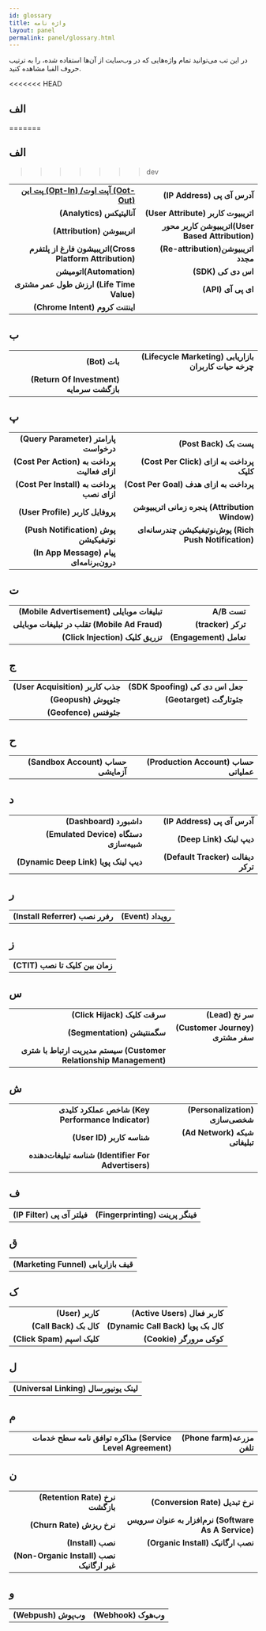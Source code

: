 ```yaml
---  
id: glossary  
title: واژه نامه  
layout: panel  
permalink: panel/glossary.html  
---  
```


در این تب می‌توانید تمام واژه‌هایی که در وب‌سایت از آن‌ها استفاده شده، را به ترتیب حروف الفبا مشاهده کنید.  
  
<<<<<<< HEAD
## الف   
=======
## الف  
>>>>>>> dev

<table style="text-align: center">  
            <tr>  
                 <td style="text-align: right"><b><a href="http://dev.doc.chabokpush.com/panel/tracker.html">پت این (Opt-In) /آپت اوت (Oot-Out) </a></b></td>  
                 <td style="text-align: right"><b> (IP Address) آدرس آی پی</b></td>  
            </tr>  
            <tr>  
                 <td style="text-align: right"><b>(Analytics) آنالیتیکس</b></td>  
                 <td style="text-align: right"><b>(User Attribute) اتریبیوت کاربر</b></td>  
            </tr>          
            <tr>  
                  <td style="text-align: right"><b>(Attribution) اتریبیوشن</b></td>  
                  <td style="text-align: right"><b>اتریبیوشن کاربر محور(User Based Attribution)‌</b></td>  
             </tr>      
            <tr>  
                  <td style="text-align: right"><b>اتریبیشون فارغ از پلتفرم(Cross Platform Attribution)</b></td>  
                  <td style="text-align: right"><b>(Re-attribution)اتریبیوشن مجدد</b></td>  
            </tr>                                             
            <tr>  
                   <td style="text-align: right"><b>اتومیشن(Automation)</b></td>  
                   <td style="text-align: right"><b>(SDK) اس دی کی</b></td>  
            </tr>   
            <tr>    
                   <td style="text-align: right"><b>ارزش طول عمر مشتری (Life Time Value) </b></td>  
                   <td style="text-align: right"><b>(API) ‌ای پی آی</b></td>  
            </tr>        
            <tr>  
                   <td style="text-align: right"> <b>(Chrome Intent) اینتنت کروم</b> </td>  
                   <td style="text-align: right"></td>  
            </tr>                                                                                                                                                                                                                                                                                                                                
</table>  
  
## ب  

  
<table style="text-align: center">  
            <tr>  
                <td style="text-align: right"><b>(Bot) بات </b></td>  
                <td style="text-align: right"><b>(Lifecycle Marketing) بازاریابی چرخه حیات کاربران</b></td>  
            </tr>  
            <tr>  
                 <td style="text-align: right"><b> (Return Of Investment‌) بازگشت سرمایه </b></td>  
                 <td style="text-align: right"><b></b></td>  
             </tr>                                                                                                                                                                                                                                                                                                                                 
</table>  
  
  
## پ  
 
  
<table style="text-align: center">  
            <tr>  
                <td style="text-align: right"><b>(Query Parameter) پارامتر درخواست </b></td>  
                <td style="text-align: right"><b>(Post Back) پست بک</b></td>  
            </tr>  
            <tr>  
                 <td style="text-align: right"><b>(Cost Per Action) پرداخت به ازای فعالیت </b></td>  
                 <td style="text-align: right"><b>(Cost Per Click) پرداخت به ازای کلیک </b></td>  
            </tr>          
            <tr>  
                  <td style="text-align: right"><b>(Cost Per Install) پرداخت به ازای نصب</b></td>  
                  <td style="text-align: right"><b>(Cost Per Goal) پرداخت به ازای هدف ‌</b></td>  
            </tr>      
            <tr>  
                  <td style="text-align: right"><b>(User Profile) پروفایل کاربر </b></td>  
                  <td style="text-align: right"><b>پنجره زمانی اتریبیوشن (Attribution Window) </b></td>  
            </tr>                                             
            <tr>  
                   <td style="text-align: right"><b>(Push Notification) پوش نوتیفیکیشن‌</b></td>  
                   <td style="text-align: right"><b>پوش‌نوتیفیکیشن چند‌رسانه‌ای (Rich Push Notification)</b></td>  
            </tr>   
            <tr>  
                   <td style="text-align: right"><b> (In App Message) پیام درون‌برنامه‌ای</b></td>  
                   <td style="text-align: right"><b> </b></td>  
            </tr>                                                                                                                                                                                                                                                                                                                                     
</table>  
  
  
## ت  
  
<table style="text-align: center">  
            <tr>  
                <td style="text-align: right"><b>(Mobile Advertisement) تبلیغات موبایلی‌</b></td>  
                <td style="text-align: right"><b> A/B تست</b></td>  
            </tr>  
            <tr>  
                 <td style="text-align: right"><b>تقلب در تبلیغات موبایلی (Mobile Ad Fraud) </b></td>  
                 <td style="text-align: right"><b>(tracker) ترکر</b></td>  
            </tr>          
            <tr>  
                  <td style="text-align: right"><b>(Click Injection) تزریق کلیک</b></td>  
                  <td style="text-align: right"><b>(Engagement) تعامل‌</b></td>  
            </tr>      
</table>  
  
  
## ج  
  
<table style="text-align: center">  
            <tr>  
                <td style="text-align: right"><b>(User Acquisition) جذب کاربر</b></td>  
                <td style="text-align: right"><b>(SDK Spoofing) جعل اس دی کی</b></td>  
            </tr>  
            <tr>  
                 <td style="text-align: right"><b>(Geopush) جئوپوش</b></td>  
                 <td style="text-align: right"><b>(Geotarget) جئوتارگت</b></td>  
            </tr>          
            <tr>  
                  <td style="text-align: right"><b> (Geofence) جئوفنس </b></td>  
                  <td style="text-align: right"><b>‌</b></td>  
            </tr>                                                                                                                                                                                                                                                                                                                           
</table>  
  
  
## ح   
  
<table style="text-align: center">  
            <tr>  
                <td style="text-align: right"><b>(Sandbox Account) حساب آزمایشی </b></td>  
                <td style="text-align: right"><b>(Production Account) حساب عملیاتی </b></td>  
            </tr>                                                                                                                                                                                                                                                                                                                           
</table>  
  
## د   
<table style="text-align: center">  
            <tr>  
                <td style="text-align: right"><b>(Dashboard) داشبورد</b></td>  
                <td style="text-align: right"><b> (IP Address) آدرس آی پی</b></td>  
            </tr>  
            <tr>  
                 <td style="text-align: right"><b>(Emulated Device) دستگاه شبیه‌سازی</b></td>  
                 <td style="text-align: right"><b>(Deep Link) دیپ ‌لینک</b></td>  
            </tr>          
            <tr>  
                  <td style="text-align: right"><b>(Dynamic Deep Link) دیپ‌ لینک پویا</b></td>  
                  <td style="text-align: right"><b>(Default Tracker) دیفالت ترکر‌</b></td>  
            </tr>                                                                                                                                                                                                                                                                                                                                     
</table>  
  
  
## ر   
<table style="text-align: center">  
          <tr>  
                <td style="text-align: right"><b>(Install Referrer) رفرر نصب</b></td>  
                <td style="text-align: right"><b>(Event) رویداد</b></td>  
          </tr>                                                                                                                                                                                                                                                                                                                               
</table>  
  
## ز   
<table style="text-align: center">  
            <tr>  
                <td style="text-align: right"><b>(‌CTIT) زمان بین کلیک تا نصب</b> </td>  
            </tr>                                                                                                                                                                                                                                                                                                                       
</table>  
  
## س   
<table style="text-align: center">  
            <tr>  
                <td style="text-align: right"><b>(Click Hijack) سرقت کلیک</b></td>  
                <td style="text-align: right"><b>(Lead) سر نخ</b></td>  
            </tr>  
            <tr>  
                 <td style="text-align: right"><b>(Segmentation) سگمنتیشن</b></td>  
                 <td style="text-align: right"><b>(Customer Journey) سفر مشتری</b></td>  
            </tr>          
            <tr>  
                  <td style="text-align: right"><b> سیستم مدیریت ارتباط با شتری (Customer Relationship Management) </b></td>  
                  <td style="text-align: right"></td>  
            </tr>                                                                                                                                                                                                                                                                                                                              
</table>  
  
## ش   
<table style="text-align: center">  
            <tr>  
                <td style="text-align: right"><b>شاخص عملکرد کلیدی (Key Performance Indicator) </b></td>  
                <td style="text-align: right"><b>(Personalization) شخصی‌سازی</b></td>  
            </tr>  
            <tr>  
                 <td style="text-align: right"><b>(‌User ID) شناسه کاربر</b></td>  
                 <td style="text-align: right"><b>(Ad Network) شبکه تبلیغاتی</b></td>  
            </tr>          
            <tr>  
                  <td style="text-align: right"><b>شناسه تبلیغات‌دهنده (Identifier For Advertisers)</b></td>  
                  <td style="text-align: right"><b>‌</b></td>  
            </tr>                                                                                                                                                                                                                                                                                                                                   
</table>  
  
## ف   
<table style="text-align: center">  
            <tr>  
                <td style="text-align: right"><b>(‌IP Filter) فیلتر آی پی</b></td>  
                <td style="text-align: right"><b>(Fingerprinting) فینگر پرینت</b></td>  
            </tr>  
</table>  
  
## ق   
<table style="text-align: center">  
            <tr>  
                <td style="text-align: right"><b>(Marketing Funnel) قیف بازاریابی</b></td>  
            </tr>                                                                                                                                                                                                                                                                                                                          
</table>  
  
## ک   
<table style="text-align: center">  
           <tr>  
                <td style="text-align: right"><b>(User) کاربر</b></td>  
                <td style="text-align: right"><b>(Active Users) کاربر فعال</b></td>  
           </tr>  
           <tr>  
                 <td style="text-align: right"><b>(Call Back) کال بک</b></td>  
                 <td style="text-align: right"><b>(Dynamic Call Back) کال بک پویا</b></td>  
           </tr>          
           <tr>  
                  <td style="text-align: right"><b>(Click Spam) کلیک اسپم</b></td>  
                  <td style="text-align: right"><b>(Cookie) کوکی مرورگر‌</b></td>  
           </tr>                                                                                                                                                                                                                                                                                                                                                                              
</table>  
  
## ل   
<table style="text-align: center">  
            <tr>  
                <td style="text-align: right"><b>(Universal Linking) لینک یونیورسال</b></td>  
            </tr>  
</table>  
  
  
## م   
<table style="text-align: center">  
            <tr>  
                <td style="text-align: right"><b>مذاکره توافق نامه سطح خدمات (Service  Level Agreement)</b></td>  
                <td style="text-align: right"><b>(Phone farm)مزرعه تلفن</b></td>  
            </tr>  
</table>  
  
## ن   
<table style="text-align: center">  
            <tr>  
                <td style="text-align: right"><b>(Retention Rate) نرخ بازگشت</b></td>  
                <td style="text-align: right"><b>(Conversion Rate) نرخ تبدیل</b></td>  
            </tr>  
            <tr>  
                 <td style="text-align: right"><b>(Churn Rate) نرخ ریزش</b></td>  
                 <td style="text-align: right"><b>نرم‌افزار به عنوان سرویس (Software As A Service) </b></td>  
            </tr>          
            <tr>  
                  <td style="text-align: right"><b>(Install) نصب</b></td>  
                  <td style="text-align: right"><b>(Organic Install) نصب ارگانیک‌</b></td>  
            </tr>      
            <tr>  
                  <td style="text-align: right"><b> (Non-Organic Install) نصب غیر ارگانیک </b></td>  
                  <td style="text-align: right"><b></b></td>  
            </tr>                                             
</table>  
  
## و 
<table style="text-align: center">  
           <tr>  
                <td style="text-align: right"><b>(Webpush) وب‌پوش</b></td>  
                <td style="text-align: right"><b>(Webhook) وب‌هوک</b></td>  
           </tr>                                                                                                                                                                                                                                                                                                                              
</table>
